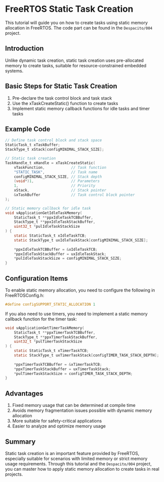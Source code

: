 # FreeRTOS Static Task Creation

This tutorial will guide you on how to create tasks using static memory allocation in FreeRTOS. The code part can be found in the `Despacito/004` project.

## Introduction

Unlike dynamic task creation, static task creation uses pre-allocated memory to create tasks, suitable for resource-constrained embedded systems.

## Basic Steps for Static Task Creation

1. Pre-declare the task control block and task stack
2. Use the xTaskCreateStatic() function to create tasks
3. Implement static memory callback functions for idle tasks and timer tasks

## Example Code

```c
// Define task control block and stack space
StaticTask_t xTaskBuffer;
StackType_t xStack[configMINIMAL_STACK_SIZE];

// Static task creation
TaskHandle_t xHandle = xTaskCreateStatic(
    vTaskFunction,            // Task function
    "STATIC_TASK",            // Task name
    configMINIMAL_STACK_SIZE, // Stack depth
    (void*)1,                 // Parameters
    1,                        // Priority
    xStack,                   // Stack pointer
    &xTaskBuffer              // Task control block pointer
);

// Static memory callback for idle task
void vApplicationGetIdleTaskMemory(
    StaticTask_t **ppxIdleTaskTCBBuffer,
    StackType_t **ppxIdleTaskStackBuffer,
    uint32_t *pulIdleTaskStackSize
) {
    static StaticTask_t xIdleTaskTCB;
    static StackType_t uxIdleTaskStack[configMINIMAL_STACK_SIZE];
    
    *ppxIdleTaskTCBBuffer = &xIdleTaskTCB;
    *ppxIdleTaskStackBuffer = uxIdleTaskStack;
    *pulIdleTaskStackSize = configMINIMAL_STACK_SIZE;
}
```

## Configuration Items

To enable static memory allocation, you need to configure the following in FreeRTOSConfig.h:

```c
#define configSUPPORT_STATIC_ALLOCATION 1
```

If you also need to use timers, you need to implement a static memory callback function for the timer task:

```c
void vApplicationGetTimerTaskMemory(
    StaticTask_t **ppxTimerTaskTCBBuffer,
    StackType_t **ppxTimerTaskStackBuffer,
    uint32_t *pulTimerTaskStackSize
) {
    static StaticTask_t xTimerTaskTCB;
    static StackType_t uxTimerTaskStack[configTIMER_TASK_STACK_DEPTH];
    
    *ppxTimerTaskTCBBuffer = &xTimerTaskTCB;
    *ppxTimerTaskStackBuffer = uxTimerTaskStack;
    *pulTimerTaskStackSize = configTIMER_TASK_STACK_DEPTH;
}
```

## Advantages

1. Fixed memory usage that can be determined at compile time
2. Avoids memory fragmentation issues possible with dynamic memory allocation
3. More suitable for safety-critical applications
4. Easier to analyze and optimize memory usage

## Summary

Static task creation is an important feature provided by FreeRTOS, especially suitable for scenarios with limited memory or strict memory usage requirements. Through this tutorial and the `Despacito/004` project, you can master how to apply static memory allocation to create tasks in real projects. 